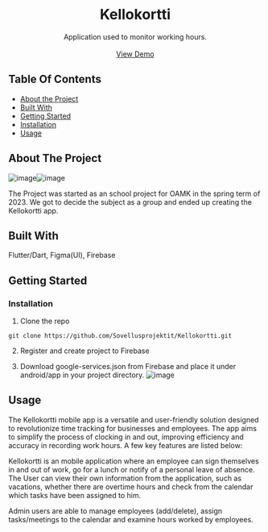 <br/>

  <h1 align="center">Kellokortti</h1>

  <p align="center">
    Application used to monitor working hours.
    <br/>
    <br/>
    <a href="https://youtu.be/rJDBeonLIwE">View Demo</a>
  </p>
</p>

## Table Of Contents

* [About the Project](#about-the-project)
* [Built With](#built-with)
* [Getting Started](#getting-started)
* [Installation](#installation)
* [Usage](#usage)


## About The Project
![image](https://github.com/Sovellusprojektit/Kellokortti/assets/99177463/3af0f8f1-c31a-4e0b-b0fc-1abd8fc33529)![image](https://github.com/Sovellusprojektit/Kellokortti/assets/99177463/8e3e62bd-5ad2-4208-a588-8479462d38cc)

The Project was started as an school project for OAMK in the spring term of 2023. We got to decide the subject as a group and ended up creating the Kellokortti app. 

## Built With

Flutter/Dart, Figma(UI), Firebase

## Getting Started


### Installation

1. Clone the repo

```
git clone https://github.com/Sovellusprojektit/Kellokortti.git
```

2. Register and create project to Firebase

3. Download google-services.json from Firebase and place it under android/app in your project directory. 
![image](https://github.com/Sovellusprojektit/Kellokortti/assets/99177463/8375640e-a31a-4c0f-be0e-2dd6bebf4039)



## Usage

The Kellokortti mobile app is a versatile and user-friendly solution designed to revolutionize time tracking for businesses and employees. The app aims to simplify the process of clocking in and out, improving efficiency and accuracy in recording work hours. A few key features are listed below:

Kellokortti is an mobile application where an employee can sign themselves in and out of work, go for a lunch or notify of a personal leave of absence. The User can view their own information from the application, such as vacations, whether there are overtime hours and check from the calendar which tasks have been assigned to him.

Admin users are able to manage employees (add/delete), assign tasks/meetings to the calendar and examine hours worked by employees.


